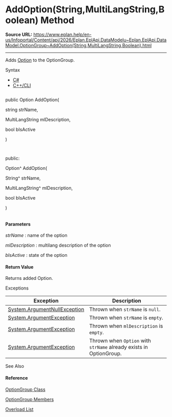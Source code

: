 # AddOption(String,MultiLangString,Boolean) Method

**Source URL:** https://www.eplan.help/en-us/Infoportal/Content/api/2026/Eplan.EplApi.DataModelu~Eplan.EplApi.DataModel.OptionGroup~AddOption(String,MultiLangString,Boolean).html

---

Adds [Option](Eplan.EplApi.DataModelu~Eplan.EplApi.DataModel.Option.html) to the OptionGroup.

Syntax

- [C#](#i-syntax-CS)
- [C++/CLI](#i-syntax-CPP2005)

```
```
public Option AddOption( 
   string strName,
   MultiLangString mlDescription,
   bool bIsActive
)
```
```

```
```
public:
Option^ AddOption( 
   String^ strName,
   MultiLangString^ mlDescription,
   bool bIsActive
)
```
```

#### Parameters

*strName*
:   name of the option

*mlDescription*
:   multilang description of the option

*bIsActive*
:   state of the option

#### Return Value

Returns added Option.

Exceptions

| Exception | Description |
| --- | --- |
| [System.ArgumentNullException](#) | Thrown when `strName` is `null`. |
| [System.ArgumentException](#) | Thrown when `strName` is `empty`. |
| [System.ArgumentException](#) | Thrown when `mlDescription` is `empty`. |
| [System.ArgumentException](#) | Thrown when `Option` with `strName` already exists in OptionGroup. |



See Also

#### Reference

[OptionGroup Class](Eplan.EplApi.DataModelu~Eplan.EplApi.DataModel.OptionGroup.html)
  
[OptionGroup Members](Eplan.EplApi.DataModelu~Eplan.EplApi.DataModel.OptionGroup_members.html)
  
[Overload List](Eplan.EplApi.DataModelu~Eplan.EplApi.DataModel.OptionGroup~AddOption.html)